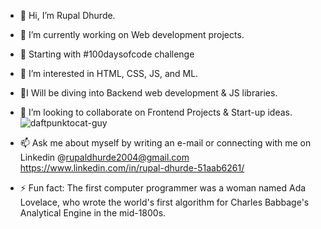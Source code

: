 



- 👋 Hi, I’m Rupal Dhurde.
- 🔭 I’m currently working on Web development projects.
- 🚀 Starting with #100daysofcode challenge
- 👀 I’m interested in HTML, CSS, JS, and ML.
- 🌠I Will be diving into Backend web development & JS libraries.
- 💞️ I’m looking to collaborate on Frontend Projects & Start-up ideas.   ![daftpunktocat-guy](https://github.com/Rupal-Dhurde/Rupal-Dhurde/assets/138601399/9218cab4-cc2b-49f2-bdfa-816a926e7a6f)

- 📫 Ask me about myself by writing an e-mail or connecting
      with me on Linkedin
  @rupaldhurde2004@gmail.com
  https://www.linkedin.com/in/rupal-dhurde-51aab6261/
- ⚡ Fun fact: The first computer programmer was a woman named Ada Lovelace, who wrote the world's first algorithm for Charles Babbage's Analytical Engine in the mid-1800s.
<!---
Rupal-Dhurde/Rupal-Dhurde is a ✨ special ✨ repository because its `README.md` (this file) appears on your GitHub profile.
You can click the Preview link to take a look at your changes.
--->
